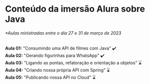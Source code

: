 # Conteúdo da imersão Alura sobre Java
###### *Aulas ministradas entre o dia 27 e 31 de março de 2023

**Aula 01:** "Consumindo uma API de filmes com Java" :heavy_check_mark:<br>
**Aula 02:** "Gerando figurinhas para WhatsApp" :heavy_check_mark:<br>
**Aula 03:** "Ligando as pontas, refatoração e orientação a objetos" :hourglass:<br>
**Aula 04:** "Criando nossa própria API com Spring" :hourglass:<br>
**Aula 05:** "Publicando nossa API no Cloud" :hourglass:
